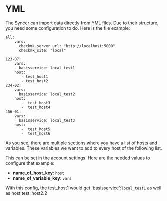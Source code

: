 # YML

The Syncer can import data directly from YML files. Due to their structure, you need some configuration to do. Here is the file example:

```
all:
    vars:
      checkmk_server_url: "http://localhost:5000"
      checkmk_site: "local"

123-07:
    vars:
      basisservice: local_test1
    host:
       - test_host1
       - test_host2
234-02:
    vars:
      basisservice: local_test2
    host:
       -  test_host3
       -  test_host4
456-01:
    vars:
      basisservice: local_test3
    host:
       -  test_host5
       -  test_host6
```

As you see, there are multiple sections where you have a list of hosts and variables.
These variables we want to add to every host of the following list.

This can be set in the account settings.
Here are the needed values to configure that example:

- **name_of_host_key**: `host`
- **name_of_variable_key**: `vars`

With this config, the test_host1 would get 'basisservice':`local_test1` as well as host test_host2.2
